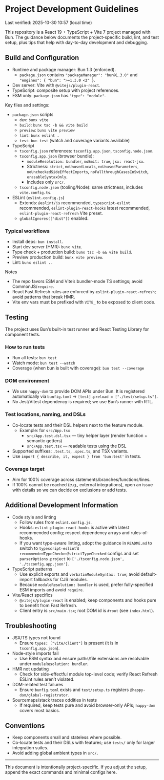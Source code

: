 # Project Development Guidelines

Last verified: 2025-10-30 10:57 (local time)

This repository is a React 19 + TypeScript + Vite 7 project managed with Bun. The guidance below documents the project-specific build, lint, and test setup, plus tips that help with day-to-day development and debugging.

## Build and Configuration

- Runtime and package manager: Bun 1.3 (enforced).
  - `package.json` contains `"packageManager": "bun@1.3.0"` and `"engines": { "bun": ">=1.3.0 <2" }`.
- Dev server: Vite with `@vitejs/plugin-react`.
- TypeScript: composite setup with project references.
- ESM only: `package.json` has `"type": "module"`.

Key files and settings:
- `package.json` scripts
  - `dev`: `bunx vite`
  - `build`: `bunx tsc -b && vite build`
  - `preview`: `bunx vite preview`
  - `lint`: `bunx eslint .`
  - `test`: `bun test` (watch and coverage variants available)
- TypeScript
  - `tsconfig.json` references: `tsconfig.app.json`, `tsconfig.node.json`.
  - `tsconfig.app.json` (browser bundle):
    - `moduleResolution: bundler`, `noEmit: true`, `jsx: react-jsx`.
    - Strictness: `strict`, `noUnusedLocals`, `noUnusedParameters`, `noUncheckedSideEffectImports`, `noFallthroughCasesInSwitch`, `erasableSyntaxOnly`.
    - Includes only `src/`.
  - `tsconfig.node.json` (tooling/Node): same strictness, includes `vite.config.ts`.
- ESLint (`eslint.config.js`)
  - Extends: `@eslint/js` recommended, `typescript-eslint` recommended, `eslint-plugin-react-hooks` latest recommended, `eslint-plugin-react-refresh` Vite preset.
  - `globalIgnores(["dist"])` enabled.

### Typical workflows
- Install deps: `bun install`.
- Start dev server (HMR): `bunx vite`.
- Type check + production build: `bunx tsc -b && vite build`.
- Preview production build: `bunx vite preview`.
- Lint: `bunx eslint .`.

Notes
- The repo favors ESM and Vite’s bundler-mode TS settings; avoid CommonJS/`require`.
- React Fast Refresh rules are enforced by `eslint-plugin-react-refresh`; avoid patterns that break HMR.
- Vite env vars must be prefixed with `VITE_` to be exposed to client code.

## Testing

The project uses Bun’s built-in test runner and React Testing Library for component tests.

### How to run tests
- Run all tests: `bun test`
- Watch mode: `bun test --watch`
- Coverage (when bun is built with coverage): `bun test --coverage`

### DOM environment
- We use `happy-dom` to provide DOM APIs under Bun. It is registered automatically via `bunfig.toml` → `[test].preload = ["./test/setup.ts"]`.
- No Jest/Vitest dependency is required; we use Bun’s runner with RTL.

### Test locations, naming, and DSLs
- Co-locate tests and their DSL helpers next to the feature module.
  - Example: for `src/App.tsx`
    - `src/App.test.dsl.tsx` — tiny helper layer (render function + semantic getters)
    - `src/App.test.tsx` — readable tests using the DSL
- Supported suffixes: `.test.ts`, `.spec.ts`, and TSX variants.
- Use `import { describe, it, expect } from 'bun:test'` in tests.

### Coverage target
- Aim for 100% coverage across statements/branches/functions/lines.
- If 100% cannot be reached (e.g., external integrations), open an issue with details so we can decide on exclusions or add tests.

## Additional Development Information

- Code style and linting
  - Follow rules from `eslint.config.js`.
  - Hooks: `eslint-plugin-react-hooks` is active with latest recommended config; respect dependency arrays and rules-of-hooks.
  - If you want type-aware linting, adopt the guidance in `README.md` to switch to `typescript-eslint`’s `recommendedTypeChecked`/`strictTypeChecked` configs and set `parserOptions.project` to `['./tsconfig.node.json', './tsconfig.app.json']`.
- TypeScript patterns
  - Use explicit exports and `verbatimModuleSyntax: true`; avoid default-import fallbacks for CJS modules.
  - Because `moduleResolution: bundler` is used, prefer fully-specified ESM imports and avoid `require`.
- Vite/React specifics
  - `@vitejs/plugin-react` is enabled; keep components and hooks pure to benefit from Fast Refresh.
  - Client entry is `src/main.tsx`; root DOM id is `#root` (see `index.html`).

## Troubleshooting
- JSX/TS types not found
  - Ensure `types: ["vite/client"]` is present (it is in `tsconfig.app.json`).
- Node-style imports fail
  - Use ESM syntax and ensure paths/file extensions are resolvable under `moduleResolution: bundler`.
- HMR not updating
  - Check for side-effectful module top-level code; verify React Refresh ESLint rules aren’t violated.
- DOM-related test failures
  - Ensure `bunfig.toml` exists and `test/setup.ts` registers `@happy-dom/global-registrator`.
- Sourcemaps/stack traces oddities in tests
  - If required, keep tests pure and avoid browser-only APIs; `happy-dom` covers most basics.

## Conventions
- Keep components small and stateless where possible.
- Co-locate tests and their DSLs with features; use `tests/` only for larger integration suites.
- Avoid adding global ambient types in `src/`.

---
This document is intentionally project-specific. If you adjust the setup, append the exact commands and minimal configs here.
